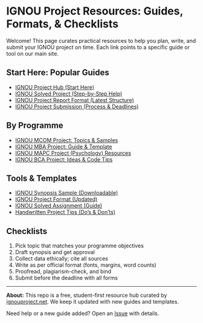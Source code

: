 
# IGNOU Project Resources: Guides, Formats, & Checklists

<p>
Welcome! This page curates practical resources to help you plan, write, and submit your IGNOU project on time. Each link points to a specific guide or tool on our main site.
</p>

<h2>Start Here: Popular Guides</h2>
<ul>
  <li><a href="https://ignouproject.net/?utm_source=github&utm_medium=referral&utm_campaign=readme_hub" target="_blank">IGNOU Project Hub (Start Here)</a></li>
  <li><a href="https://ignouproject.net/ignou-solved-project/?utm_source=github&utm_medium=referral&utm_campaign=readme_hub" target="_blank">IGNOU Solved Project (Step-by-Step Help)</a></li>
  <li><a href="https://ignouproject.net/ignou-project-report/?utm_source=github&utm_medium=referral&utm_campaign=readme_hub" target="_blank">IGNOU Project Report Format (Latest Structure)</a></li>
  <li><a href="https://ignouproject.net/ignou-project-submission/?utm_source=github&utm_medium=referral&utm_campaign=readme_hub" target="_blank">IGNOU Project Submission (Process & Deadlines)</a></li>
</ul>

<h2>By Programme</h2>
<ul>
  <li><a href="https://ignouproject.net/ignou-mcom-project/?utm_source=github&utm_medium=referral&utm_campaign=readme_hub" target="_blank">IGNOU MCOM Project: Topics & Samples</a></li>
  <li><a href="https://ignouproject.net/ignou-mba-project/?utm_source=github&utm_medium=referral&utm_campaign=readme_hub" target="_blank">IGNOU MBA Project: Guide & Template</a></li>
  <li><a href="https://ignouproject.net/ignou-mapc-project/?utm_source=github&utm_medium=referral&utm_campaign=readme_hub" target="_blank">IGNOU MAPC Project (Psychology) Resources</a></li>
  <li><a href="https://ignouproject.net/ignou-bca-project/?utm_source=github&utm_medium=referral&utm_campaign=readme_hub" target="_blank">IGNOU BCA Project: Ideas & Code Tips</a></li>
</ul>

<h2>Tools & Templates</h2>
<ul>
  <li><a href="https://ignouproject.net/ignou-synopsis-sample/?utm_source=github&utm_medium=referral&utm_campaign=readme_hub" target="_blank">IGNOU Synopsis Sample (Downloadable)</a></li>
  <li><a href="https://ignouproject.net/ignou-project-format/?utm_source=github&utm_medium=referral&utm_campaign=readme_hub" target="_blank">IGNOU Project Format (Updated)</a></li>
  <li><a href="https://ignouproject.net/ignou-solved-assignment/?utm_source=github&utm_medium=referral&utm_campaign=readme_hub" target="_blank">IGNOU Solved Assignment (Guide)</a></li>
  <li><a href="https://ignouproject.net/ignou-handwritten-project/?utm_source=github&utm_medium=referral&utm_campaign=readme_hub" target="_blank">Handwritten Project Tips (Do’s & Don’ts)</a></li>
</ul>

<h2>Checklists</h2>
<ol>
  <li>Pick topic that matches your programme objectives</li>
  <li>Draft synopsis and get approval</li>
  <li>Collect data ethically; cite all sources</li>
  <li>Write as per official format (fonts, margins, word counts)</li>
  <li>Proofread, plagiarism-check, and bind</li>
  <li>Submit before the deadline with all forms</li>
</ol>

<hr />

<p><strong>About:</strong> This repo is a free, student-first resource hub curated by <a href="https://ignouproject.net/?utm_source=github&utm_medium=referral&utm_campaign=readme_footer" target="_blank">ignouproject.net</a>. We keep it updated with new guides and templates.</p>

<p>
Need help or a new guide added? Open an <a href="https://github.com/your-username/ignou-project-resources/issues">Issue</a> with details.
</p>
